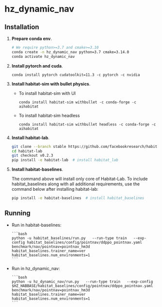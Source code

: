 # hz_dynamic_nav

## Installation

1. **Prepare conda env**.
   ```bash
   # We require python>=3.7 and cmake>=3.10
   conda create -n hz_dynamic_nav python=3.7 cmake=3.14.0
   conda activate hz_dynamic_nav
   ```
   
1. **Install pytorch and cuda**.
      ```
      conda install pytorch cudatoolkit=11.3 -c pytorch -c nvidia
      ```

1. **Install habitat-sim with bullet physics**.
   - To install habitat-sim with UI
      ```
      conda install habitat-sim withbullet -c conda-forge -c aihabitat
      ```
      
   - To install habitat-sim headless
      ```
      conda install habitat-sim withbullet headless -c conda-forge -c aihabitat
      ```

1. **Install habitat-lab**.

      ```bash
      git clone --branch stable https://github.com/facebookresearch/habitat-lab.git
      cd habitat-lab
      git checkout v0.2.3
      pip install -e habitat-lab  # install habitat_lab
      ```
1. **Install habitat-baselines**.

    The command above will install only core of Habitat-Lab. To include habitat_baselines along with all additional requirements, use the command below after installing habitat-lab:

      ```bash
      pip install -e habitat-baselines  # install habitat_baselines
      ```
## Running
- Run in habitat-baselines:

      ```bash
      python -u habitat_baselines/run.py   --run-type train   --exp-config habitat_baselines/config/pointnav/ddppo_pointnav.yaml benchmark/nav/pointnav=pointnav_hm3d habitat_baselines.trainer_name=ver   habitat_baselines.num_environments=1
      ```
      
- Run in hz_dynamic_nav:

      ```bash
      python -u hz_dynamic_nav/run.py   --run-type train   --exp-config $HZ_HABBASE/habitat_baselines/config/pointnav/ddppo_pointnav.yaml benchmark/nav/pointnav=pointnav_hm3d habitat_baselines.trainer_name=ver   habitat_baselines.num_environments=1
      ```
